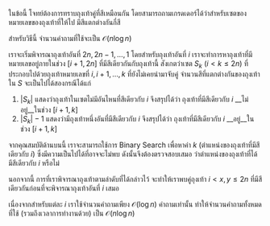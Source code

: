 ในข้อนี้ โจทย์ต้องการทราบถุงเท้าคู่ที่สีเหมือนกัน โดยสามารถถามเกรดเดอร์ได้ว่าสำหรับเซตของหมายเลขของถุงเท้าที่ให้ไป มีสีแตกต่างกันกี่สี

สำหรับวิธีนี้ จำนวนคำถามที่ใช้จะเป็น $\mathcal{O}(n \log n)$

เราจะเริ่มพิจารณาถุงเท้าอันที่ $2n, 2n - 1, \dots, 1$ โดยสำหรับถุงเท้าอันที่ $i$ เราจะทำการหาถุงเท้าที่มีหมายเลขอยู่ภายในช่วง $[i + 1, 2n]$ ที่มีสีเดียวกันกับถุงเท้านี้ สังเกตว่าเซต $S_k$ ($i < k \leq 2n$) ที่ประกอบไปด้วยถุงเท้าหมายเลขที่ $i, i + 1, \dots, k$ ที่ยังไม่เคยนำมาจับคู่ จำนวนสีที่แตกต่างกันของถุงเท้าใน $S$ จะเป็นไปได้สองกรณีได้แก่

1. $|S_k|$ แสดงว่าถุงเท้าในเซตไม่มีอันไหนที่สีเดียวกับ $i$ จึงสรุปได้ว่า ถุงเท้าที่มีสีเดียวกับ $i$ __ไม่อยู่__ในช่วง $[i + 1, k]$
2. $|S_k| - 1$ แสดงว่ามีถุงเท้าหนึ่งอันที่มีสีเดียวกับ $i$ จึงสรุปได้ว่า ถุงเท้าที่มีสีเดียวกับ $i$ __อยู่__ในช่วง $[i + 1, k]$

จากคุณสมบัติด้านบนนี้ เราจะสามารถใช้การ Binary Search เพื่อหาค่า $k$ (ตำแหน่งของถุงเท้าที่มีสีเดียวกับ $i$) ซึ่งมีความเป็นไปได้ที่อาจจะไม่พบ ดังนั้นจึงต้องตรวจสอบเสมอ ว่าตำแหน่งของถุงเท้าที่ได้ มีสีเดียวกับ $i$ หรือไม่

นอกจากนี้ การที่เราพิจารณาถุงเท้าตามลำดับที่ได้กล่าวไว้ จะทำให้เราพบคู่ถุงเท้า $i < x, y \leq 2n$ ที่มีสีเดียวกันก่อนที่จะพิจารณาถุงเท้าอันที่ $i$ เสมอ

เนื่องจากสำหรับแต่ละ $i$ เราใช้จำนวนคำถามเพียง $\mathcal{O}(\log n)$ คำถามเท่านั้น ทำให้จำนวนคำถามทั้งหมดที่ใช้ (รวมถึงเวลาการทำงานด้วย) เป็น $\mathcal{O}(n \log n)$
